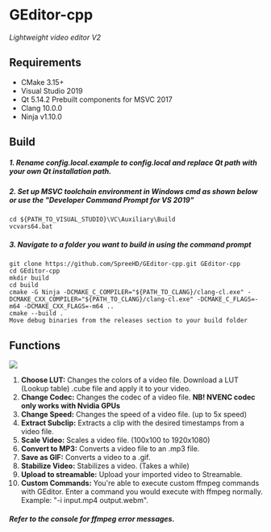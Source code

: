 # GEditor-cpp
*Lightweight video editor V2*

Requirements
------------
  - CMake 3.15+
  - Visual Studio 2019
  - Qt 5.14.2 Prebuilt components for MSVC 2017
  - Clang 10.0.0
  - Ninja v1.10.0

Build
------------

##### 1. Rename config.local.example to config.local and replace Qt path with your own Qt installation path.

##### 2. Set up MSVC toolchain environment in Windows cmd as shown below or use the "Developer Command Prompt for VS 2019"
```
cd ${PATH_TO_VISUAL_STUDIO}\VC\Auxiliary\Build
vcvars64.bat
```
##### 3. Navigate to a folder you want to build in using the command prompt
```
git clone https://github.com/SpreeHD/GEditor-cpp.git GEditor-cpp
cd GEditor-cpp
mkdir build
cd build
cmake -G Ninja -DCMAKE_C_COMPILER="${PATH_TO_CLANG}/clang-cl.exe" -DCMAKE_CXX_COMPILER="${PATH_TO_CLANG}/clang-cl.exe" -DCMAKE_C_FLAGS=-m64 -DCMAKE_CXX_FLAGS=-m64 ..
cmake --build .
Move debug binaries from the releases section to your build folder
```

Functions
------------

![](https://i.imgur.com/xUsbaSM.png)

1. **Choose LUT:** Changes the colors of a video file. Download a LUT (Lookup table) .cube file and apply it to your video.  
2. **Change Codec:** Changes the codec of a video file. **NB! NVENC codec only works with Nvidia GPUs**  
3. **Change Speed:** Changes the speed of a video file. (up to 5x speed)
4. **Extract Subclip:** Extracts a clip with the desired timestamps from a video file.  
5. **Scale Video:** Scales a video file. (100x100 to 1920x1080)
6. **Convert to MP3:** Converts a video file to an .mp3 file.  
7. **Save as GIF:** Converts a video to a .gif.  
8. **Stabilize Video:** Stabilizes a video. (Takes a while)  
9. **Upload to streamable:** Upload your imported video to Streamable.  
10. **Custom Commands:** You're able to execute custom ffmpeg commands with GEditor. Enter a command you would execute with ffmpeg normally. Example: "-i input.mp4 output.webm".  

#### *Refer to the console for ffmpeg error messages.*
